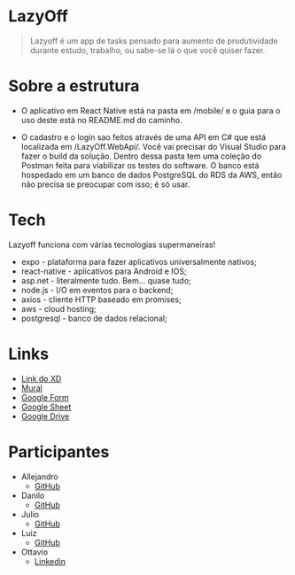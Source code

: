 # LazyOff

> Lazyoff é um app de tasks pensado para 
> aumento de produtividade durante estudo,
> trabalho, ou sabe-se lá o que você quiser fazer. 


# Sobre a estrutura

 - O aplicativo em React Native está na pasta em /mobile/ e o guia para o uso deste está no README.md do caminho.

 - O cadastro e o login sao feitos através de uma API em C# que está localizada em /LazyOff.WebApi/. Você vai precisar do Visual Studio para fazer o build da solução.
 Dentro dessa pasta tem uma coleção do Postman feita para viabilizar os testes do software. O banco está hospedado em um banco de dados PostgreSQL do RDS da AWS,     então não precisa se preocupar com isso; é só usar.

# Tech

Lazyoff funciona com várias tecnologias supermaneiras!

  - expo - plataforma para fazer aplicativos universalmente nativos;
  - react-native - aplicativos para Android e IOS;
  - asp.net - literalmente tudo. Bem... quase tudo;
  - node.js - I/O em eventos para o backend;
  - axios - cliente HTTP baseado em promises;
  - aws - cloud hosting;
  - postgresql - banco de dados relacional;

# Links
 - [Link do XD](https://xd.adobe.com/view/0beeabbb-e22d-4582-8f58-93d84ca50b36-5ebd/)
 - [Mural](https://app.mural.co/invitation/mural/squad35212/1590104264193?sender=otavioguimaraesso3207&key=5f208d0e-0202-4329-8a49-4c4f6eef5e03)
 - [Google Form](https://docs.google.com/forms/d/e/1FAIpQLSePo28TocgJwv9oh-C0wnde9jcytXPOuLxQ66Z0GhebAJ6l-Q/viewform?usp=sf_link)
 - [Google Sheet](https://docs.google.com/spreadsheets/d/1tFXuaBqobhFt3KEzu1ssp8sneprL0E2gK9DBBpxmcLc/edit?usp=sharing)
 - [Google Drive](https://drive.google.com/drive/folders/1-bu_hh20WWHoALKQCwFK91t3L6cXxApW?usp=sharing)

# Participantes
 - Allejandro
   - [GitHub](https://github.com/Allejandropg)
 - Danilo
   - [GitHub](https://github.com/daniloj-root)
 - Julio
   - [GitHub](https://github.com/j-bittenbinder)
 - Luiz
   - [GitHub](https://github.com/luizera-36)
 - Ottavio
   - [Linkedin](https://www.linkedin.com/in/osg/)
